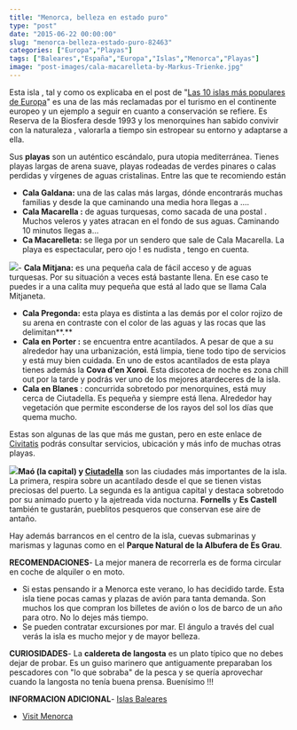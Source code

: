 ```yaml
---
title: "Menorca, belleza en estado puro"
type: "post"
date: "2015-06-22 00:00:00"
slug: "menorca-belleza-estado-puro-82463"
categories: ["Europa","Playas"]
tags: ["Baleares","España","Europa","Islas","Menorca","Playas"]
image: "post-images/cala-macarelleta-by-Markus-Trienke.jpg"
---
```


Esta isla , tal y como os explicaba en el post de "[Las 10 islas más populares de Europa](http://www.missviajes.com/10-islas-mas-populares-europa-297774)" es una de las más reclamadas por el turismo en el continente europeo y un ejemplo a seguir en cuanto a conservación se refiere. Es Reserva de la Biosfera desde 1993 y los menorquines han sabido convivir con la naturaleza , valorarla a tiempo sin estropear su entorno y adaptarse a ella.  
  
Sus **playas** son un auténtico escándalo, pura utopia mediterránea. Tienes playas largas de arena suave, playas rodeadas de verdes pinares o calas perdidas y vírgenes de aguas cristalinas. Entre las que te recomiendo están

- **Cala Galdana:** una de las calas más largas, dónde encontrarás muchas familias y desde la que caminando una media hora llegas a ....
- **Cala Macarella :** de aguas turquesas, como sacada de una postal . Muchos veleros y yates atracan en el fondo de sus aguas. Caminando 10 minutos llegas a...
- **Ca Macarelleta:** se llega por un sendero que sale de Cala Macarella. La playa es espectacular, pero ojo ! es nudista , tengo en cuenta.

![](post-images/cala-macarelleta-by-Markus-Trienke.jpg)- **Cala Mitjana:** es una pequeña cala de fácil acceso y de aguas turquesas. Por su situación a veces está bastante llena. En ese caso te puedes ir a una calita muy pequeña que está al lado que se llama Cala Mitjaneta.
- **Cala Pregonda:** esta playa es distinta a las demás por el color rojizo de su arena en contraste con el color de las aguas y las rocas que las delimitan**.**
- **Cala en Porter :** se encuentra entre acantilados. A pesar de que a su alrededor hay una urbanización, está limpia, tiene todo tipo de servicios y está muy bien cuidada. En uno de estos acantilados de esta playa tienes además la **Cova d'en Xoroi**. Esta discoteca de noche es zona chill out por la tarde y podrás ver uno de los mejores atardeceres de la isla.
- **Cala en Blanes** : concurrida sobretodo por menorquines, está muy cerca de Ciutadella. Es pequeña y siempre está llena. Alrededor hay vegetación que permite esconderse de los rayos del sol los días que quema mucho.

Estas son algunas de las que más me gustan, pero en este enlace de [Civitatis](https://www.disfrutamenorca.com/playas-y-calas) podrás consultar servicios, ubicación y más info de muchas otras playas.  
  
![](post-images/es-castell.jpg)**Maó (la capital) y [ Ciutadella](http://destinia.com/hotels/hoteles-en-ciudadela/menorca/espana/europa/333/es)** son las ciudades más importantes de la isla. La primera, respira sobre un acantilado desde el que se tienen vistas preciosas del puerto. La segunda es la antigua capital y destaca sobretodo por su animado puerto y la ajetreada vida nocturna. **Fornells** y **Es Castell** también te gustarán, pueblitos pesqueros que conservan ese aire de antaño.  
  
Hay además barrancos en el centro de la isla, cuevas submarinas y marismas y lagunas como en el **Parque Natural de la Albufera de Es Grau**.  
  
**RECOMENDACIONES**- La mejor manera de recorrerla es de forma circular en coche de alquiler o en moto.
- Si estas pensando ir a Menorca este verano, lo has decidido tarde. Esta isla tiene pocas camas y plazas de avión para tanta demanda. Son muchos los que compran los billetes de avión o los de barco de un año para otro. No lo dejes más tiempo.
- Se pueden contratar excursiones por mar. El ángulo a través del cual verás la isla es mucho mejor y de mayor belleza.

**CURIOSIDADES**- La **caldereta de langosta** es un plato típico que no debes dejar de probar. Es un guiso marinero que antiguamente preparaban los pescadores con "lo que sobraba" de la pesca y se quería aprovechar cuando la langosta no tenía buena prensa. Buenísimo !!!

**INFORMACION ADICIONAL**- [Islas Baleares](http://www.illesbalears.es/esp/menorca/home.jsp)
- [ Visit Menorca](http://www.visitmenorca.com/default.asp?idcat=737&idprod=979&idsub=741&lang=ES)